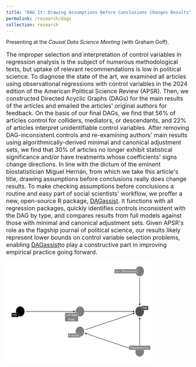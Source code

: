 ```yaml
---
title: "DAG It: Drawing Assumptions Before Conclusions Changes Results"
permalink: /research/dags
collection: research
---
```


<style>
.thumbnailevbook {
    background-color: black;
    height: 275px;
    display: inline-block; 
    background-size: cover; 
    background-position: center center;
    background-repeat: no-repeat;
}
</style>

Presenting at the *Causal Data Science Meeting* (with Graham Goff).

<p style="font-size: 12pt; width: 100%; text-align: left;">The improper selection and interpretation of control variables in regression analysis is the subject of numerous methodological texts, but uptake of relevant recommendations is low in political science. To diagnose the state of the art, we examined all articles using observational regressions with control variables in the 2024 edition of the American Political Science Review (APSR). Then, we constructed Directed Acyclic Graphs (DAGs) for the main results of the articles and emailed the articles' original authors for feedback. On the basis of our final DAGs, we find that 56% of articles control for colliders, mediators, or descendants, and 22% of articles interpret unidentifiable control variables. After removing DAG-inconsistent controls and re-examining authors' main results using algorithmically-derived minimal and canonical adjustment sets, we find that 30% of articles no longer exhibit statistical significance and/or have treatments whose coefficients' signs change directions. In line with the dictum of the eminent biostatistician Miguel Hernán, from which we take this article's title, drawing assumptions before conclusions really does change results. To make checking assumptions before conclusions a routine and easy part of social scientists' workflow, we proffer a new, open-source R package, <a href="https://cran.r-project.org/web/packages/DAGassist/index.html">DAGassist</a>. It functions with all regression packages, quickly identifies controls inconsistent with the DAG by type, and compares results from full models against those with minimal and canonical adjustment sets. Given APSR's role as the flagship journal of political science, our results likely represent lower bounds on control variable selection problems, enabling <a href="https://cran.r-project.org/web/packages/DAGassist/index.html">DAGassist</a>to play a constructive part in improving empirical practice going forward.</p> 

<p style="font-size: 12pt; width: 100%; text-align: left;"><img src="/images/DAGr.png" class="thumbnailevbook" style="width: 80%;"></p>